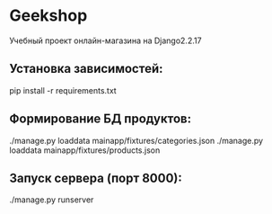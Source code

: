 # Geekshop

Учебный проект онлайн-магазина на Django2.2.17

## Установка зависимостей:

pip install -r requirements.txt

## Формирование БД продуктов:

./manage.py loaddata mainapp/fixtures/categories.json ./manage.py loaddata mainapp/fixtures/products.json

## Запуск сервера (порт 8000):

./manage.py runserver

